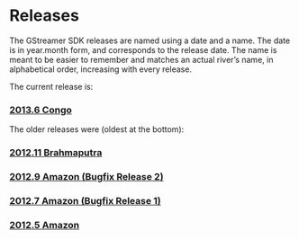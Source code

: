 # Releases

The GStreamer SDK releases are named using a date and a name. The date
is in year.month form, and corresponds to the release date. The name is
meant to be easier to remember and matches an actual river’s name, in
alphabetical order, increasing with every release.

The current release is:

### [2013.6 Congo](2013.6%2BCongo.html)

The older releases were (oldest at the
bottom):

### [2012.11 Brahmaputra](2012.11%2BBrahmaputra.html)

### [2012.9 Amazon (Bugfix Release 2)](2012.9%2BAmazon%2B%2528Bugfix%2BRelease%2B2%2529.html)

### [2012.7 Amazon (Bugfix Release 1)](2012.7%2BAmazon%2B%2528Bugfix%2BRelease%2B1%2529.html)

### [2012.5 Amazon](2012.5%2BAmazon.html)
